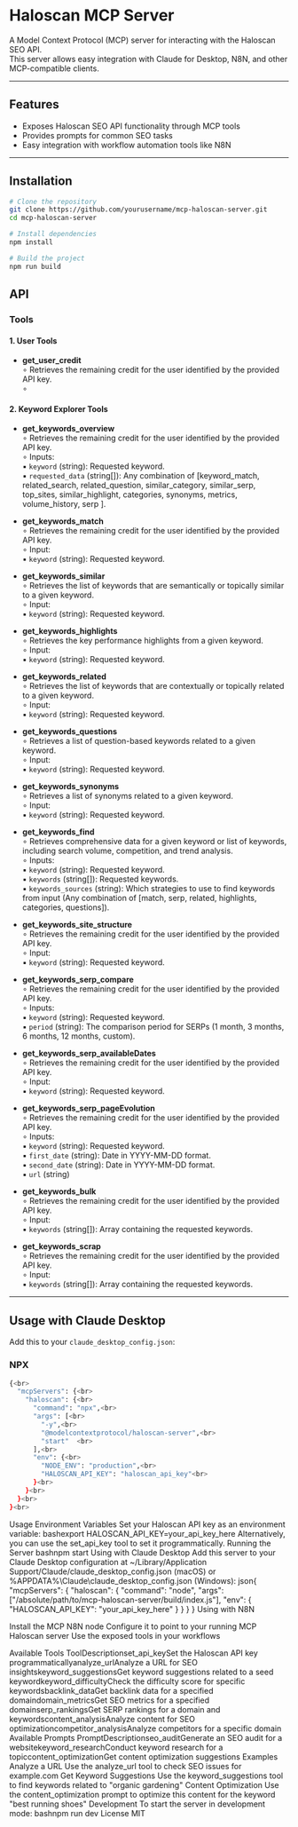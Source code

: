 # Haloscan MCP Server

A Model Context Protocol (MCP) server for interacting with the Haloscan SEO API.  
This server allows easy integration with Claude for Desktop, N8N, and other MCP-compatible clients.

---

## Features

- Exposes Haloscan SEO API functionality through MCP tools
- Provides prompts for common SEO tasks
- Easy integration with workflow automation tools like N8N

---

## Installation

```bash
# Clone the repository
git clone https://github.com/yourusername/mcp-haloscan-server.git
cd mcp-haloscan-server

# Install dependencies
npm install

# Build the project
npm run build
```

## API

### Tools

#### 1. User Tools

  - **get_user_credit**<br>
    ∘ Retrieves the remaining credit for the user identified by the provided API key.<br>
    ∘ 

#### 2. Keyword Explorer Tools
  - **get_keywords_overview**<br>
    ∘ Retrieves the remaining credit for the user identified by the provided API key.<br>
    ∘ Inputs:<br>
        ▪ `keyword` (string): Requested keyword.<br>
        ▪ `requested_data` (string[]): Any combination of [keyword_match, related_search, related_question, similar_category, similar_serp, top_sites, similar_highlight, categories, synonyms, metrics, volume_history, serp ].<br>

  - **get_keywords_match**<br>
    ∘ Retrieves the remaining credit for the user identified by the provided API key.<br>
    ∘ Input:<br>
        ▪ `keyword` (string): Requested keyword.<br>

  - **get_keywords_similar**<br>
    ∘ Retrieves the list of keywords that are semantically or topically similar to a given keyword.<br>
    ∘ Input:<br>
        ▪ `keyword` (string): Requested keyword.<br>

  - **get_keywords_highlights**<br>
    ∘ Retrieves the key performance highlights from a given keyword.<br>
    ∘ Input:<br>
        ▪ `keyword` (string): Requested keyword.<br>

  - **get_keywords_related**<br>
    ∘ Retrieves the list of keywords that are contextually or topically related to a given keyword.<br>
    ∘ Input:<br>
        ▪ `keyword` (string): Requested keyword.<br>

  - **get_keywords_questions**<br>
    ∘ Retrieves a list of question-based keywords related to a given keyword.<br>
    ∘ Input:<br>
        ▪ `keyword` (string): Requested keyword.<br>

  - **get_keywords_synonyms**<br>
    ∘ Retrieves a list of synonyms related to a given keyword.<br>
    ∘ Input:<br>
        ▪ `keyword` (string): Requested keyword.<br>

  - **get_keywords_find**<br>
    ∘ Retrieves comprehensive data for a given keyword or list of keywords, including search volume, competition, and trend analysis.<br>
    ∘ Inputs:<br>
        ▪ `keyword` (string): Requested keyword.<br>
        ▪ `keywords` (string[]): Requested keywords.<br>
        ▪ `keywords_sources` (string): Which strategies to use to find keywords from input (Any combination of [match, serp, related, highlights, categories, questions]).<br>

  - **get_keywords_site_structure**<br>
    ∘ Retrieves the remaining credit for the user identified by the provided API key.<br>
    ∘ Input:<br> 
        ▪ `keyword` (string): Requested keyword.<br>

  - **get_keywords_serp_compare**<br>
    ∘ Retrieves the remaining credit for the user identified by the provided API key.<br>
    ∘ Inputs:<br>
        ▪ `keyword` (string): Requested keyword.<br>
        ▪ `period` (string): The comparison period for SERPs (1 month, 3 months, 6 months, 12 months, custom).<br>

  - **get_keywords_serp_availableDates**<br>
    ∘ Retrieves the remaining credit for the user identified by the provided API key.<br>
    ∘ Input:<br> 
        ▪ `keyword` (string): Requested keyword.<br>

  - **get_keywords_serp_pageEvolution**<br>
    ∘ Retrieves the remaining credit for the user identified by the provided API key.<br>
    ∘ Inputs:<br>
        ▪ `keyword` (string): Requested keyword.<br>
        ▪ `first_date` (string): Date in YYYY-MM-DD format.<br>
        ▪ `second_date` (string): Date in YYYY-MM-DD format.<br>
        ▪ `url` (string)<br>

  - **get_keywords_bulk**<br>
    ∘ Retrieves the remaining credit for the user identified by the provided API key.<br>
    ∘ Input:<br> 
        ▪ `keywords` (string[]): Array containing the requested keywords.<br>

  - **get_keywords_scrap**<br>
    ∘ Retrieves the remaining credit for the user identified by the provided API key.<br>
    ∘ Input:<br>
        ▪ `keywords` (string[]): Array containing the requested keywords.<br>

---

## Usage with Claude Desktop

Add this to your `claude_desktop_config.json`:

### NPX
```bash
{<br>
  "mcpServers": {<br>
    "haloscan": {<br>
      "command": "npx",<br>
      "args": [<br>
        "-y",<br>
        "@modelcontextprotocol/haloscan-server",<br>
        "start"  <br>
      ],<br>
      "env": {<br>
        "NODE_ENV": "production",<br>
        "HALOSCAN_API_KEY": "haloscan_api_key"<br>
      }<br>
    }<br>
  }<br>
}<br>
```

Usage
Environment Variables
Set your Haloscan API key as an environment variable:
bashexport HALOSCAN_API_KEY=your_api_key_here
Alternatively, you can use the set_api_key tool to set it programmatically.
Running the Server
bashnpm start
Using with Claude Desktop
Add this server to your Claude Desktop configuration at ~/Library/Application Support/Claude/claude_desktop_config.json (macOS) or %APPDATA%\Claude\claude_desktop_config.json (Windows):
json{
  "mcpServers": {
    "haloscan": {
      "command": "node",
      "args": ["/absolute/path/to/mcp-haloscan-server/build/index.js"],
      "env": {
        "HALOSCAN_API_KEY": "your_api_key_here"
      }
    }
  }
}
Using with N8N

Install the MCP N8N node
Configure it to point to your running MCP Haloscan server
Use the exposed tools in your workflows

Available Tools
ToolDescriptionset_api_keySet the Haloscan API key programmaticallyanalyze_urlAnalyze a URL for SEO insightskeyword_suggestionsGet keyword suggestions related to a seed keywordkeyword_difficultyCheck the difficulty score for specific keywordsbacklink_dataGet backlink data for a specified domaindomain_metricsGet SEO metrics for a specified domainserp_rankingsGet SERP rankings for a domain and keywordscontent_analysisAnalyze content for SEO optimizationcompetitor_analysisAnalyze competitors for a specific domain
Available Prompts
PromptDescriptionseo_auditGenerate an SEO audit for a websitekeyword_researchConduct keyword research for a topiccontent_optimizationGet content optimization suggestions
Examples
Analyze a URL
Use the analyze_url tool to check SEO issues for example.com
Get Keyword Suggestions
Use the keyword_suggestions tool to find keywords related to "organic gardening"
Content Optimization
Use the content_optimization prompt to optimize this content for the keyword "best running shoes"
Development
To start the server in development mode:
bashnpm run dev
License
MIT
